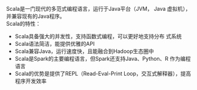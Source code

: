 Scala是一门现代的多范式编程语言，运行于Java平台（JVM， Java 虚拟机），并兼容现有的Java程序。<br>
Scala的特性：
+ Scala具备强大的并发性，支持函数式编程，可以更好地支持分布 式系统
+ Scala语法简洁，能提供优雅的API
+ Scala兼容Java，运行速度快，且能融合到Hadoop生态圈中
+ Scala是Spark的主要编程语言，但Spark还支持Java、Python、R 作为编程语言
+ Scala的优势是提供了REPL（Read-Eval-Print Loop，交互式解释器），提高程序开发效率